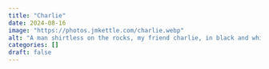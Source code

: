 ```yaml
---
title: "Charlie"
date: 2024-08-16
image: "https://photos.jmkettle.com/charlie.webp"
alt: "A man shirtless on the rocks, my friend charlie, in black and white"
categories: []
draft: false
---
```

